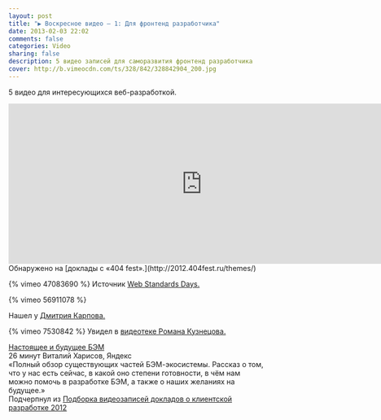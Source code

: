 ```yaml
---
layout: post
title: "▶ Воскресное видео — 1: Для фронтенд разработчика"
date: 2013-02-03 22:02
comments: false
categories: Video
sharing: false
description: 5 видео записей для саморазвития фронтенд разработчика
cover: http://b.vimeocdn.com/ts/328/842/328842904_200.jpg
---
```


5 видео для интересующихся веб-разработкой.

<iframe width="760" height="315" src="https://www.youtube.com/embed/h4QuJ0xBGfc" frameborder="0" allowfullscreen></iframe>
Обнаружено на [доклады с «404 fest».](http://2012.404fest.ru/themes/)
<!-- more -->

{% vimeo 47083690 %}
Источник [Web Standards Days.](http://vimeo.com/channels/wstdays/)

{% vimeo 56911078 %} 

Нашел у [Дмитрия Карпова.](http://desmonych.livejournal.com/)

{% vimeo 7530842 %} 
Увидел в [видеотеке Романа Кузнецова.](href="http://video.kzncv.ru/?p=85)

[Настоящее и будущее БЭМ](http://events.yandex.ru/talks/288/)		
26 минут Виталий Харисов, Яндекс		
«Полный обзор существующих частей БЭМ-экосистемы. Рассказ о том, что у нас есть сейчас, в какой оно степени готовности, в чём нам можно помочь в разработке БЭМ, а также о наших желаниях на будущее.» 		
Подчерпнул из [Подборка видеозаписей докладов о клиентской разработке 2012](http://tohtml.it/post/36728117424/front-end-videos-2012)